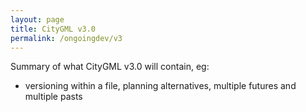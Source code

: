 ```yaml
---
layout: page
title: CityGML v3.0
permalink: /ongoingdev/v3
---
```


Summary of what CityGML v3.0 will contain, eg:

  - versioning within a file, planning alternatives, multiple futures and multiple pasts